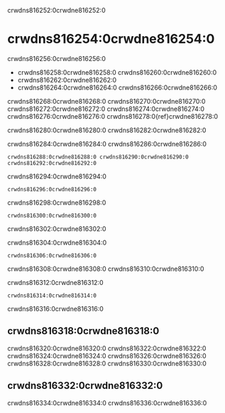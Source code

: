 crwdns816252:0crwdne816252:0
# crwdns816254:0crwdne816254:0

crwdns816256:0crwdne816256:0

- crwdns816258:0crwdne816258:0 crwdns816260:0crwdne816260:0
- crwdns816262:0crwdne816262:0
- crwdns816264:0crwdne816264:0 crwdns816266:0crwdne816266:0

crwdns816268:0crwdne816268:0 crwdns816270:0crwdne816270:0 crwdns816272:0crwdne816272:0 crwdns816274:0crwdne816274:0 crwdns816276:0crwdne816276:0 crwdns816278:0{ref}crwdne816278:0

crwdns816280:0crwdne816280:0 crwdns816282:0crwdne816282:0

crwdns816284:0crwdne816284:0 crwdns816286:0crwdne816286:0

```{figure} ../../figures/sub-branch.png
crwdns816288:0crwdne816288:0 crwdns816290:0crwdne816290:0 crwdns816292:0crwdne816292:0
```

crwdns816294:0crwdne816294:0
```
crwdns816296:0crwdne816296:0
```

crwdns816298:0crwdne816298:0
```
crwdns816300:0crwdne816300:0
```

crwdns816302:0crwdne816302:0

crwdns816304:0crwdne816304:0

```
crwdns816306:0crwdne816306:0
```
crwdns816308:0crwdne816308:0 crwdns816310:0crwdne816310:0

crwdns816312:0crwdne816312:0

```
crwdns816314:0crwdne816314:0
```
crwdns816316:0crwdne816316:0
## crwdns816318:0crwdne816318:0

crwdns816320:0crwdne816320:0 crwdns816322:0crwdne816322:0 crwdns816324:0crwdne816324:0 crwdns816326:0crwdne816326:0 crwdns816328:0crwdne816328:0 crwdns816330:0crwdne816330:0

## crwdns816332:0crwdne816332:0

crwdns816334:0crwdne816334:0 crwdns816336:0crwdne816336:0
